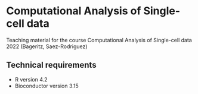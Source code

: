 # Computational Analysis of Single-cell data

Teaching material for the course Computational Analysis of Single-cell data 2022 (Bageritz, Saez-Rodriguez)


## Technical requirements

- R version 4.2
- Bioconductor version 3.15
